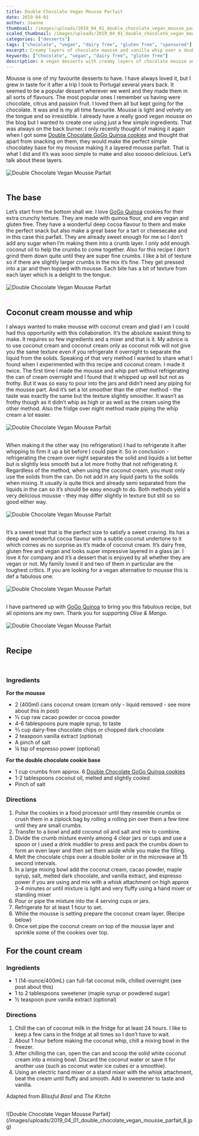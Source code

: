 ```yaml
---
title: Double Chocolate Vegan Mousse Parfait
date: 2019-04-01
author: Joanne
thumbnail: /images/uploads/2019_04_01_double_chocolate_vegan_mousse_parfait_1.jpg
scaled_thumbnail: /images/uploads/2019_04_01_double_chocolate_vegan_mousse_parfait_0.jpg
categories: ["desserts"]
tags: ["chocolate", "vegan", "dairy free", "gluten free", "sponsored"]
excerpt: Creamy layers of chocolate mousse and vanilla whip over a double chocolate cookie crumb 
keywords: ["chocolate", "vegan", "dairy free", "gluten free"]
description: A vegan desserts with creamy layers of chocolate mousse and vanilla whip over a double chocolate cookie crumb 
---
```


Mousse is one of my favourite desserts to have. I have always loved it, but I grew in taste for it after a trip I took to Portugal several years back. It seemed to be a popular dessert wherever we went and they made them in all sorts of flavours. The most popular ones I remember us having were chocolate, citrus and passion fruit. I loved them all but kept going for the chocolate. It was and is my all time favourite. Mousse is light and velvety on the tongue and so irresistible.  I already have a really good vegan mousse on the blog but I wanted to create one using just a few simple ingredients. That was always on the back burner.  I only recently thought of making it again when I got some <span class="highlight"><a rel="nofollow" href="https://www.gogoquinoa.com/products/double-chocolate-quinoa-cookies/">Double Chocolate GoGo Quinoa cookies</a></span> and thought that apart from snacking on them, they would make the perfect simple chocolatey base for my mousse making it a layered mousse parfait. That is what I did and it’s was sooo simple to make and also sooooo delicious. Let’s talk about these layers.
</br>
</br>
![Double Chocolate Vegan Mousse Parfait](/images/uploads/2019_04_01_double_chocolate_vegan_mousse_parfait_2.jpg)
</br>
</br>

## The base
Let’s start from the bottom shall we. I love <span class="highlight"><a rel="nofollow" href="https://www.gogoquinoa.com/products/double-chocolate-quinoa-cookies/">GoGo Quinoa</a></span> cookies for their extra crunchy texture. They are made with quinoa flour, and are vegan and gluten free. They have a wonderful deep cocoa flavour to them and make the perfect snack but also make a great base for a tart or cheesecake and in this case this parfait. They are already sweet enough for me so I don’t add any sugar when I’m making them into a crumb layer. I only add enough coconut oil to help the crumbs to come together. Also for this recipe I don’t grind them down quite until they are super fine crumbs. I like a bit of texture so if there are slightly larger crumbs in the mix it’s fine. They get pressed into a jar and then topped with mousse. Each bite has a bit of texture from each layer which is a delight to the tongue.
</br>
</br>
![Double Chocolate Vegan Mousse Parfait](/images/uploads/2019_04_01_double_chocolate_vegan_mousse_parfait_3.jpg)
</br>
</br>

## Coconut cream mousse and whip
I always wanted to make mousse with coconut cream and glad I am I could had this opportunity with this collaboration. It’s the absolute easiest thing to make. It requires so few ingredients and a mixer and that is it.  My advice is to use coconut cream and coconut cream only as coconut milk will not give you the same texture even if you refrigerate it overnight to separate the liquid from the solids. Speaking of that very method I wanted to share what I found when I experimented with this recipe and coconut cream. I made it twice. The first time I made the mousse and whip part without refrigerating the can of cream overnight and I found that it whipped up well but not as frothy. But it was so easy to pour into the jars and didn’t need any piping for the mousse part. And it’s set a lot smoother than the other method - the taste was exactly the same but the texture slightly smoother. It wasn’t as frothy though as it didn’t whip as high or as well as the cream using the other method. Also the fridge over night method made piping the whip cream a lot easier.
</br>
</br>
![Double Chocolate Vegan Mousse Parfait](/images/uploads/2019_04_01_double_chocolate_vegan_mousse_parfait_4.jpg)
</br>
</br>

When making it the other way (no refrigeration) I had to refrigerate it after whipping to firm it up a bit before I could pipe it. So in conclusion - refrigerating the cream over night separates the solid and liquids a lot better but is slightly less smooth but a lot more frothy that not refrigerating it. Regardless of the method, when using the coconut cream, you must only use the solids from the can. Do not add in any liquid parts to the solids when mixing. It usually is quite thick and already semi separated from the liquids in the can so it’s should be easy enough to do. Both methods yield a very delicious mousse - they may differ slightly in texture but still so so good either way.
</br>
</br>
![Double Chocolate Vegan Mousse Parfait](/images/uploads/2019_04_01_double_chocolate_vegan_mousse_parfait_5.jpg)
</br>
</br>

It’s a sweet treat that is the perfect size to satisfy a sweet craving. Its has a deep and wonderful cocoa flavour with a subtle coconut undertone to it which comes as no surprise as it’s made of coconut cream. It’s dairy free, gluten free and vegan and looks super impressive layered in a glass jar. I love it for company and it’s a dessert that is enjoyed by all whether they are vegan or not.  My family loved it and two of them in particular are the toughest critics. If you are looking for a vegan alternative to mousse this is def a fabulous one.
</br>
</br>
![Double Chocolate Vegan Mousse Parfait](/images/uploads/2019_04_01_double_chocolate_vegan_mousse_parfait_6.jpg)
</br>
</br>

I have partnered up with <span class="highlight"><a rel="nofollow" href="https://www.gogoquinoa.com">GoGo Quinoa</a></span> to bring you this fabulous recipe, but all opinions are my own. Thank you for supporting _Olive & Mango_.
</br>
</br>
![Double Chocolate Vegan Mousse Parfait](/images/uploads/2019_04_01_double_chocolate_vegan_mousse_parfait_7.jpg)
</br>
</br>

## Recipe
</br>

### Ingredients

__For the mousse__

* <span itemprop="ingredients"> 2 (400ml) cans coconut cream (cream only - liquid removed - see more about this in post) </span>
* <span itemprop="ingredients"> &frac12; cup raw cacao powder or cocoa powder</span>
* <span itemprop="ingredients"> 4-6 tablespoons pure maple syrup, to taste </span>
* <span itemprop="ingredients"> &frac23; cup dairy-free chocolate chips or chopped dark chocolate</span>
* <span itemprop="ingredients"> 2 teaspoon vanilla extract (optional)</span>
* <span itemprop="ingredients"> A pinch of salt </span>
* <span itemprop="ingredients"> &frac14; tsp of espresso power (optional)</span>

__For the double chocolate cookie base__

* <span itemprop="ingredients"> 1 cup crumbs from approx. 6 <span class="highlight"><a rel="nofollow" href="https://www.gogoquinoa.com/products/double-chocolate-quinoa-cookies/">Double Chocolate GoGo Quinoa cookies</a></span></span>
* <span itemprop="ingredients"> 1-2 tablespoons coconut oil, melted and slightly cooled</span>
* <span itemprop="ingredients"> Pinch of salt </span>

### Directions

1. Pulse the cookies in a food processor until they resemble crumbs or crush them in a ziplock bag by rolling a rolling pin over them a few time until they are small crumbs.  
2. Transfer to a bowl and add coconut oil and salt and mix to combine.
3. Divide the crumb mixture evenly among 4 clear jars or cups and use a spoon or I used a drink muddler to press and pack the crumbs down to form an even layer and then set them aside while you make the filling.  
4. Melt the chocolate chips over a double boiler or in the microwave at 15 second intervals. 
5. In a large mixing bowl add the coconut cream, cacao powder, maple syrup, salt, melted dark chocolate, and vanilla extract, and espresso power if you are using and mix with a whisk attachment on high approx 3-4 minutes or until mixture is light and very fluffy using a hand mixer or standing mixer 
6. Pour or pipe the mixture into the 4 serving cups or jars.
7. Refrigerate for at least 1 hour to set.
8. While the mousse is setting prepare the coconut cream layer. (Recipe below) 
9. Once set pipe the coconut cream on top of the mousse layer and sprinkle some of the cookies over top. 

## For the count cream 

### Ingredients

* 1 (14-ounce/400mL) can full-fat coconut milk, chilled overnight (see post about this) 
* 1 to 2 tablespoons sweetener (maple syrup or powdered sugar) 
* &frac12; teaspoon pure vanilla extract (optional)

### Directions

1. Chill the can of coconut milk in the fridge for at least 24 hours. I like to keep a few cans in the fridge at all times so I don’t have to wait.
2. About 1 hour before making the coconut whip, chill a mixing bowl in the freezer.
3. After chilling the can, open the can and scoop the solid white coconut cream into a mixing bowl. Discard the coconut water or save it for another use (such as coconut water ice cubes or a smoothie).
4. Using an electric hand mixer or a stand mixer with the whisk attachment, beat the cream until fluffy and smooth. Add in sweetener to taste and vanilla.

Adapted from _Blissful Basil_ and _The Kitchn_

</br>
![Double Chocolate Vegan Mousse Parfait](/images/uploads/2019_04_01_double_chocolate_vegan_mousse_parfait_8.jpg)